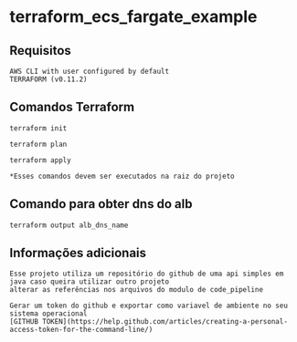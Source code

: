 # terraform_ecs_fargate_example

## Requisitos
```
AWS CLI with user configured by default
TERRAFORM (v0.11.2)
```

## Comandos Terraform
```
terraform init

terraform plan

terraform apply

*Esses comandos devem ser executados na raiz do projeto
```

## Comando para obter dns do alb
```
terraform output alb_dns_name
```

## Informações adicionais
```
Esse projeto utiliza um repositório do github de uma api simples em java caso queira utilizar outro projeto
alterar as referências nos arquivos do modulo de code_pipeline

Gerar um token do github e exportar como variavel de ambiente no seu sistema operacional
[GITHUB TOKEN](https://help.github.com/articles/creating-a-personal-access-token-for-the-command-line/)
```